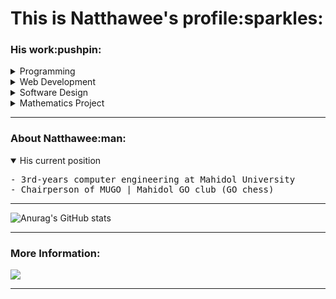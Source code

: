 <h1>This is Natthawee's profile:sparkles:</h1>

<h3>His work:pushpin:</h3>

<details><summary>Programming</summary>
  <ul>
    <li><a href='https://github.com/etnk125/borntoDev-devlab'>Python | DevLab</a></li>
    <li><a href='https://github.com/etnk125/Codewar'>Python | CodeWar</a></li>
    <li><a href='https://github.com/etnk125/borntoDev-devlab'>Python | Backend edit data by recursion</a></li>
    <li><a href='https://github.com/etnk125/POSN-second-camp'>C/C++  | POSN 2nd-camp</a></li>
    <li><a href='https://github.com/etnk125/POSN-first-camp'>C/C++  | POSN 1st-camp </a></li>
    <li>
    <a href='https://github.com/etnk125/Programming.in.th'>C/C++ | Programming.in.th</a></li>
  </ul>
</details>
<details><summary>Web Development </summary>
  <ul>
    <li><a href='https://github.com/etnk125/YAHTZEE'>YAHTZEE</a></li>
    <li><a href='https://github.com/etnk125/GPACalculator'>GPA calculator with bootstrap</a></li>
    <li><a href='https://github.com/etnk125/EGCO427-WebProgramming'>Web programming classwork</a></li>
    <li><a href='https://github.com/etnk125/lmwn-frontend-asg'>Frist React Project | Search API</a></li>
  </ul>
</details>

<details><summary>Software Design </summary>
  <ul>
    <li><a href='https://github.com/etnk125/Tram_tracking_draft'> Tram Tracking Software Design</a></li>
  </ul>
</details>
<details><summary>Mathematics Project</summary>
  <ul>
    <li><a href='https://github.com/etnk125/The-Study-of-Mathematical-Relationship-from-Desperado-Puzzle'> The Study of Mathematical Relationship from Desperado Puzzle | Got 2 Awards </a></li>
  </ul>
</details>

---

<h3>About Natthawee:man:</h3>
<details open><summary>His current position</summary>
<pre>
- 3rd-years computer engineering at Mahidol University
- Chairperson of MUGO | Mahidol GO club (GO chess)
</pre>
</details>

---

![Anurag's GitHub stats](https://github-readme-stats.vercel.app/api?username=etnk125&show_icons=true&theme=vision-friendly-dark&hide_border=true&border_radius=15)

---

<h3 >More Information:</h3> 
<a href='www.linkedin.com/in/etnk125'>
<img src='https://img.shields.io/badge/linkedin-%230077B5.svg?style=for-the-badge&logo=linkedin&logoColor=white'>
</a>

---
